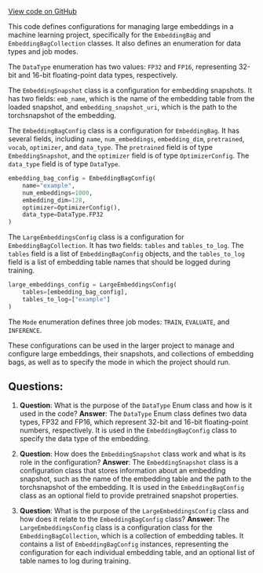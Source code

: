 [View code on GitHub](https://github.com/twitter/the-algorithm-ml/blob/master/common/modules/embedding/config.py)

This code defines configurations for managing large embeddings in a machine learning project, specifically for the `EmbeddingBag` and `EmbeddingBagCollection` classes. It also defines an enumeration for data types and job modes.

The `DataType` enumeration has two values: `FP32` and `FP16`, representing 32-bit and 16-bit floating-point data types, respectively.

The `EmbeddingSnapshot` class is a configuration for embedding snapshots. It has two fields: `emb_name`, which is the name of the embedding table from the loaded snapshot, and `embedding_snapshot_uri`, which is the path to the torchsnapshot of the embedding.

The `EmbeddingBagConfig` class is a configuration for `EmbeddingBag`. It has several fields, including `name`, `num_embeddings`, `embedding_dim`, `pretrained`, `vocab`, `optimizer`, and `data_type`. The `pretrained` field is of type `EmbeddingSnapshot`, and the `optimizer` field is of type `OptimizerConfig`. The `data_type` field is of type `DataType`.

```python
embedding_bag_config = EmbeddingBagConfig(
    name="example",
    num_embeddings=1000,
    embedding_dim=128,
    optimizer=OptimizerConfig(),
    data_type=DataType.FP32
)
```

The `LargeEmbeddingsConfig` class is a configuration for `EmbeddingBagCollection`. It has two fields: `tables` and `tables_to_log`. The `tables` field is a list of `EmbeddingBagConfig` objects, and the `tables_to_log` field is a list of embedding table names that should be logged during training.

```python
large_embeddings_config = LargeEmbeddingsConfig(
    tables=[embedding_bag_config],
    tables_to_log=["example"]
)
```

The `Mode` enumeration defines three job modes: `TRAIN`, `EVALUATE`, and `INFERENCE`.

These configurations can be used in the larger project to manage and configure large embeddings, their snapshots, and collections of embedding bags, as well as to specify the mode in which the project should run.
## Questions: 
 1. **Question**: What is the purpose of the `DataType` Enum class and how is it used in the code?
   **Answer**: The `DataType` Enum class defines two data types, FP32 and FP16, which represent 32-bit and 16-bit floating-point numbers, respectively. It is used in the `EmbeddingBagConfig` class to specify the data type of the embedding.

2. **Question**: How does the `EmbeddingSnapshot` class work and what is its role in the configuration?
   **Answer**: The `EmbeddingSnapshot` class is a configuration class that stores information about an embedding snapshot, such as the name of the embedding table and the path to the torchsnapshot of the embedding. It is used in the `EmbeddingBagConfig` class as an optional field to provide pretrained snapshot properties.

3. **Question**: What is the purpose of the `LargeEmbeddingsConfig` class and how does it relate to the `EmbeddingBagConfig` class?
   **Answer**: The `LargeEmbeddingsConfig` class is a configuration class for the `EmbeddingBagCollection`, which is a collection of embedding tables. It contains a list of `EmbeddingBagConfig` instances, representing the configuration for each individual embedding table, and an optional list of table names to log during training.